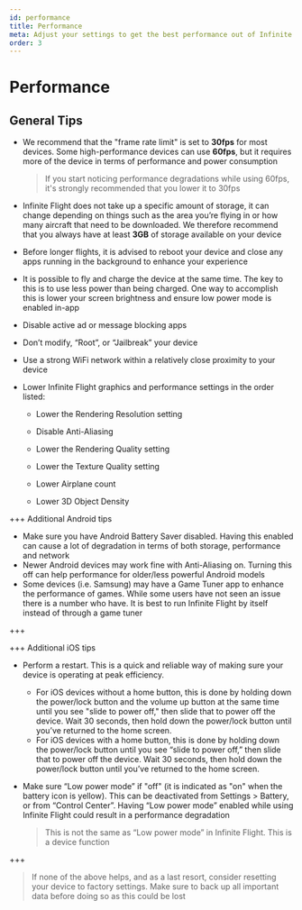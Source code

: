 ```yaml
---
id: performance
title: Performance
meta: Adjust your settings to get the best performance out of Infinite Flight
order: 3
---
```


# Performance



## General Tips

- We recommend that the "frame rate limit" is set to **30fps** for most devices. Some high-performance devices can use **60fps**, but it requires more of the device in terms of performance and power consumption

  > If you start noticing performance degradations while using 60fps, it's strongly recommended that you lower it to 30fps

- Infinite Flight does not take up a specific amount of storage, it can change depending on things such as the area you’re flying in or how many aircraft that need to be downloaded. We therefore recommend that you always have at least **3GB** of storage available on your device

- Before longer flights, it is advised to reboot your device and close any apps running in the background to enhance your experience

- It is possible to fly and charge the device at the same time. The key to this is to use less power than being charged. One way to accomplish this is lower your screen brightness and ensure low power mode is enabled in-app

- Disable active ad or message blocking apps

- Don’t modify, “Root”, or “Jailbreak” your device

- Use a strong WiFi network within a relatively close proximity to your device

- Lower Infinite Flight graphics and performance settings in the order listed: 

  - Lower the Rendering Resolution setting

  - Disable Anti-Aliasing

  - Lower the Rendering Quality setting

  - Lower the Texture Quality setting

  - Lower Airplane count

  - Lower 3D Object Density



+++ Additional Android tips

- Make sure you have Android Battery Saver disabled. Having this enabled can cause a lot of degradation in terms of both storage, performance and network
- Newer Android devices may work fine with Anti-Aliasing on. Turning this off can help performance for older/less powerful Android models
- Some devices (i.e. Samsung) may have a Game Tuner app to enhance the performance of games. While some users have not seen an issue there is a number who have. It is best to run Infinite Flight by itself instead of through a game tuner

+++



+++ Additional iOS tips

- Perform a restart. This is a quick and reliable way of making sure your device is operating at peak efficiency. 

  - For iOS devices without a home button, this is done by holding down the power/lock button and the volume up button at the same time until you see "slide to power off," then slide that to power off the device. Wait 30 seconds, then hold down the power/lock button until you’ve returned to the home screen.
  - For iOS devices with a home button, this is done by holding down the power/lock button until you see “slide to power off,” then slide that to power off the device. Wait 30 seconds, then hold down the power/lock button until you’ve returned to the home screen. 

- Make sure “Low power mode” if "off" (it is indicated as "on" when the battery icon is yellow). This can be deactivated from Settings > Battery, or from “Control Center”. Having “Low power mode” enabled while using Infinite Flight could result in a performance degradation

  > This is not the same as “Low power mode” in Infinite Flight. This is a device function

+++



> If none of the above helps, and as a last resort, consider resetting your device to factory settings. Make sure to back up all important data before doing so as this could be lost
